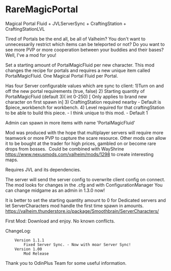 # RareMagicPortal
Magical Portal Fluid + JVLServerSync + CraftingStation + CraftingStationLVL


Tired of Portals be the end all, be all of Valheim? You don't want to unnecessarily restrict which items can be teleported or not? Do you want
to see more PVP or more cooperation between your buddies and their bases?
Well, I've a mod for you!

Set a starting amount of PortalMagicFluid per new character.  This mod changes the recipe for portals and requires a new unique item called PortalMagicFluid. One Magical Portal Fluid per Portal.

Has four Server configurable values which are sync to client:
1)Turn on and off the new portal requirements (true, false)
2) Starting quantity of PortalMagicFluid (default 3)( int 0-250) [ Only applies to brand new character on first spawn in]
3) CraftingStation required nearby - Default is $piece_workbench for workbench.
4) Level required for that craftingStation to be able to build this piece. - I think unique to this mod. - Default 1

Admin can spawn in more items with name 'PortalMagicFluid'

Mod was produced with the hope that multiplayer servers will require more teamwork or more PVP to capture the scare resource. 
Other mods can allow it to be bought at the trader for high prices, gambled on or become rare drops from bosses.
﻿
Could be combined with WayShrine https://www.nexusmods.com/valheim/mods/1298 to create interesting maps.

Requires JVL and its dependencies.

The server will send the server config to overwrite client config on connect. The mod looks for changes in the .cfg and with ConfigurationManager
You can change midgame as an admin in 1.3.0 now!

It is better to set the starting quantity amount to 0 for Dedicated servers and let ServerCharacters mod handle the first time spawn in amounts.
https://valheim.thunderstore.io/package/Smoothbrain/ServerCharacters/

First Mod: Download and enjoy.
No known conflicts.

ChangeLog:


        Version 1.1.1
            Fixed Server Sync. - Now with moar Server Sync!
        Version 1.00
            Mod Release



Thank you to OdinPlus Team for some useful information.
